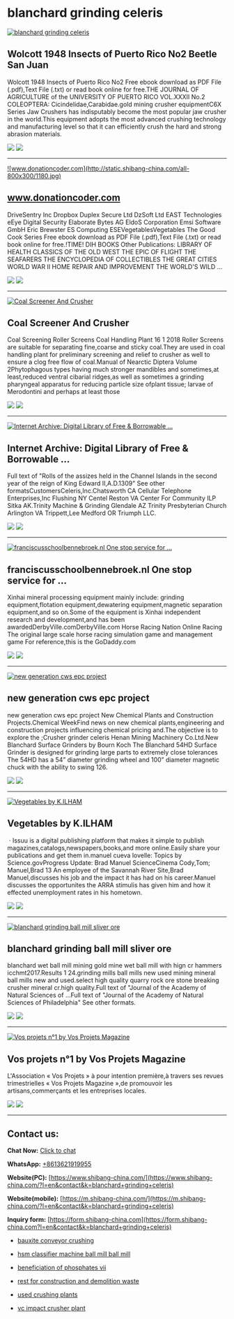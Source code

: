 # blanchard grinding celeris

<a href="https://swt.shibang-china.com/?l=en&img&k=blanchard+grinding+celeris" target="_blank">![blanchard grinding celeris](http://static.shibang-china.com/all-800x300/845.jpg)</a>

## Wolcott 1948 Insects of Puerto Rico No2 Beetle San Juan
Wolcott 1948 Insects of Puerto Rico No2 Free ebook download as PDF File (.pdf),Text File (.txt) or read book online for free.THE JOURNAL OF AGRICULTURE of the UNIVERSITY OF PUERTO RICO VOL.XXXII No.2 COLEOPTERA: Cicindelidae,Carabidae.gold mining crusher equipmentC6X Series Jaw Crushers has indisputably become the most popular jaw crusher in the world.This equipment adopts the most advanced crushing technology and manufacturing level so that it can efficiently crush the hard and strong abrasion materials.


<a href="https://whatsapp.shibangsoft.com/WhatsApp.php" target="_blank" title="WhatsApp">![](http://static.shibang-china.com/icon/whatsapp.png)</a> <a href="https://swt.shibang-china.com/?l=en&icon&k=blanchard+grinding+celeris" target="_blank">![](http://static.shibang-china.com/icon/chat-en.png)</a>

---

<a href="https://swt.shibang-china.com/?l=en&img&k=blanchard+grinding+celeris" target="_blank">![www.donationcoder.com](http://static.shibang-china.com/all-800x300/1180.jpg)</a>

## www.donationcoder.com
DriveSentry Inc Dropbox Duplex Secure Ltd DzSoft Ltd EAST Technologies eEye Digital Security Elaborate Bytes AG EldoS Corporation Emsi Software GmbH Eric Brewster ES Computing ESEVegetablesVegetables The Good Cook Series Free ebook download as PDF File (.pdf),Text File (.txt) or read book online for free.!TIME! DIH BOOKS Other Publications: LIBRARY OF HEALTH CLASSICS OF THE OLD WEST THE EPIC OF FLIGHT THE SEAFARERS THE ENCYCLOPEDIA OF COLLECTIBLES THE GREAT CITIES WORLD WAR II HOME REPAIR AND IMPROVEMENT THE WORLD'S WILD …


<a href="https://whatsapp.shibangsoft.com/WhatsApp.php" target="_blank" title="WhatsApp">![](http://static.shibang-china.com/icon/whatsapp.png)</a> <a href="https://swt.shibang-china.com/?l=en&icon&k=blanchard+grinding+celeris" target="_blank">![](http://static.shibang-china.com/icon/chat-en.png)</a>

---

<a href="https://swt.shibang-china.com/?l=en&img&k=blanchard+grinding+celeris" target="_blank">![Coal Screener And Crusher](http://static.shibang-china.com/all-800x300/651.jpg)</a>

## Coal Screener And Crusher
Coal Screening Roller Screens Coal Handling Plant 16 1 2018 Roller Screens are suitable for separating fine,coarse and sticky coal.They are used in coal handling plant for preliminary screening and relief to crusher as well to ensure a clog free flow of coal.Manual of Nearctic Diptera Volume 2Phytophagous types having much stronger mandibles and sometimes,at least,reduced ventral cibarial ridges,as well as sometimes a grinding pharyngeal apparatus for reducing particle size ofplant tissue; larvae of Merodontini and perhaps at least those


<a href="https://whatsapp.shibangsoft.com/WhatsApp.php" target="_blank" title="WhatsApp">![](http://static.shibang-china.com/icon/whatsapp.png)</a> <a href="https://swt.shibang-china.com/?l=en&icon&k=blanchard+grinding+celeris" target="_blank">![](http://static.shibang-china.com/icon/chat-en.png)</a>

---

<a href="https://swt.shibang-china.com/?l=en&img&k=blanchard+grinding+celeris" target="_blank">![Internet Archive: Digital Library of Free &amp; Borrowable …](http://static.shibang-china.com/all-800x300/1010.jpg)</a>

## Internet Archive: Digital Library of Free &amp; Borrowable …
Full text of &quot;Rolls of the assizes held in the Channel Islands in the second year of the reign of King Edward II,A.D.1309&quot; See other formatsCustomersCeleris,Inc.Chatsworth CA Cellular Telephone Enterprises,Inc Flushing NY Centel Reston VA Center For Community ILP Sitka AK.Trinity Machine &amp; Grinding Glendale AZ Trinity Presbyterian Church Arlington VA Trippett,Lee Medford OR Triumph LLC.


<a href="https://whatsapp.shibangsoft.com/WhatsApp.php" target="_blank" title="WhatsApp">![](http://static.shibang-china.com/icon/whatsapp.png)</a> <a href="https://swt.shibang-china.com/?l=en&icon&k=blanchard+grinding+celeris" target="_blank">![](http://static.shibang-china.com/icon/chat-en.png)</a>

---

<a href="https://swt.shibang-china.com/?l=en&img&k=blanchard+grinding+celeris" target="_blank">![franciscusschoolbennebroek.nl One stop service for …](http://static.shibang-china.com/all-800x300/233.jpg)</a>

## franciscusschoolbennebroek.nl One stop service for …
Xinhai mineral processing equipment mainly include: grinding equipment,flotation equipment,dewatering equipment,magnetic separation equipment,and so on.Some of the equipment is Xinhai independent research and development,and has been awardedDerbyVille.comDerbyVille.com Horse Racing Nation Online Racing The original large scale horse racing simulation game and management game For reference,this is the GoDaddy.com


<a href="https://whatsapp.shibangsoft.com/WhatsApp.php" target="_blank" title="WhatsApp">![](http://static.shibang-china.com/icon/whatsapp.png)</a> <a href="https://swt.shibang-china.com/?l=en&icon&k=blanchard+grinding+celeris" target="_blank">![](http://static.shibang-china.com/icon/chat-en.png)</a>

---

<a href="https://swt.shibang-china.com/?l=en&img&k=blanchard+grinding+celeris" target="_blank">![new generation cws epc project](http://static.shibang-china.com/all-800x300/50.jpg)</a>

## new generation cws epc project
new generation cws epc project New Chemical Plants and Construction Projects.Chemical WeekFind news on new chemical plants,engineering and construction projects influencing chemical pricing and.The objective is to explore the ;Crusher grinder celeris Henan Mining Machinery Co.Ltd.New Blanchard Surface Grinders by Bourn Koch The Blanchard 54HD Surface Grinder is designed for grinding large parts to extremely close tolerances The 54HD has a 54” diameter grinding wheel and 100” diameter magnetic chuck with the ability to swing 126.


<a href="https://whatsapp.shibangsoft.com/WhatsApp.php" target="_blank" title="WhatsApp">![](http://static.shibang-china.com/icon/whatsapp.png)</a> <a href="https://swt.shibang-china.com/?l=en&icon&k=blanchard+grinding+celeris" target="_blank">![](http://static.shibang-china.com/icon/chat-en.png)</a>

---

<a href="https://swt.shibang-china.com/?l=en&img&k=blanchard+grinding+celeris" target="_blank">![Vegetables by K.ILHAM](http://static.shibang-china.com/all-800x300/1120.jpg)</a>

## Vegetables by K.ILHAM
&nbsp;&#0183;&#32;Issuu is a digital publishing platform that makes it simple to publish magazines,catalogs,newspapers,books,and more online.Easily share your publications and get them in.manuel cueva lovelle: Topics by Science.govProgress Update: Brad Manuel ScienceCinema Cody,Tom; Manuel,Brad 13 An employee of the Savannah River Site,Brad Manuel,discusses his job and the impact it has had on his career.Manuel discusses the opportunites the ARRA stimulis has given him and how it effected unemployment rates in his hometown.


<a href="https://whatsapp.shibangsoft.com/WhatsApp.php" target="_blank" title="WhatsApp">![](http://static.shibang-china.com/icon/whatsapp.png)</a> <a href="https://swt.shibang-china.com/?l=en&icon&k=blanchard+grinding+celeris" target="_blank">![](http://static.shibang-china.com/icon/chat-en.png)</a>

---

<a href="https://swt.shibang-china.com/?l=en&img&k=blanchard+grinding+celeris" target="_blank">![blanchard grinding ball mill sliver ore](http://static.shibang-china.com/all-800x300/1346.jpg)</a>

## blanchard grinding ball mill sliver ore
blanchard wet ball mill mining gold mine wet ball mill with hign cr hammers icchmt2017.Results 1 24.grinding mills ball mills new used mining mineral ball mills new and used.select high quality quarry rock ore stone breaking crusher mineral cr.high quality.Full text of &quot;Journal of the Academy of Natural Sciences of …Full text of &quot;Journal of the Academy of Natural Sciences of Philadelphia&quot; See other formats.


<a href="https://whatsapp.shibangsoft.com/WhatsApp.php" target="_blank" title="WhatsApp">![](http://static.shibang-china.com/icon/whatsapp.png)</a> <a href="https://swt.shibang-china.com/?l=en&icon&k=blanchard+grinding+celeris" target="_blank">![](http://static.shibang-china.com/icon/chat-en.png)</a>

---

<a href="https://swt.shibang-china.com/?l=en&img&k=blanchard+grinding+celeris" target="_blank">![Vos projets n&#176;1 by Vos Projets Magazine](http://static.shibang-china.com/all-800x300/139.jpg)</a>

## Vos projets n&#176;1 by Vos Projets Magazine
L'Association &#171; Vos Projets &#187; &#224; pour intention premi&#232;re,&#224; travers ses revues trimestrielles &#171; Vos Projets Magazine &#187;,de promouvoir les artisans,commer&#231;ants et les entreprises locales.

<a href="https://whatsapp.shibangsoft.com/WhatsApp.php" target="_blank" title="WhatsApp">![](http://static.shibang-china.com/icon/whatsapp.png)</a> <a href="https://swt.shibang-china.com/?l=en&icon&k=blanchard+grinding+celeris" target="_blank">![](http://static.shibang-china.com/icon/chat-en.png)</a>

---
## Contact us:

**Chat Now:** [Click to chat](https://swt.shibang-china.com?l=en&contact&k=blanchard+grinding+celeris)

**WhatsApp:**  [+8613621919955](https://whatsapp.shibangsoft.com/WhatsApp.php)

**Website(PC):** [https://www.shibang-china.com/](https://www.shibang-china.com/?l=en&contact&k=blanchard+grinding+celeris)

**Website(mobile):** [https://m.shibang-china.com/](https://m.shibang-china.com/?l=en&contact&k=blanchard+grinding+celeris)

**Inquiry form:** [https://form.shibang-china.com](https://form.shibang-china.com?l=en&contact&k=blanchard+grinding+celeris)

* [bauxite conveyor crushing](../138/bauxite%20conveyor%20crushing.md)

* [hsm classifier machine ball mill ball mill](../134/hsm%20classifier%20machine%20ball%20mill%20ball%20mill.md)

* [beneficiation of phosphates vii](../127/beneficiation%20of%20phosphates%20vii.md)

* [rest for construction and demolition waste](../138/rest%20for%20construction%20and%20demolition%20waste.md)

* [used crushing plants](../129/used%20crushing%20plants.md)

* [vc impact crusher plant](../129/vc%20impact%20crusher%20plant.md)